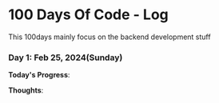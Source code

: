 # 100 Days Of Code - Log
This 100days mainly focus on the backend development stuff

### Day 1: Feb 25, 2024(Sunday)

**Today's Progress**: 

**Thoughts**: 
